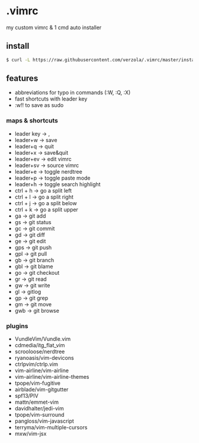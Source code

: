 # .vimrc
my custom vimrc & 1 cmd auto installer

## install
```sh
$ curl -L https://raw.githubusercontent.com/verzola/.vimrc/master/install.sh | sh
```

## features
- abbreviations for typo in commands (:W, :Q, :X)
- fast shortcuts with leader key
- :w!! to save as sudo

### maps & shortcuts
- leader key -> ,
- leader+w -> save
- leader+q -> quit
- leader+x -> save&quit
- leader+ev -> edit vimrc
- leader+sv -> source vimrc
- leader+e -> toggle nerdtree
- leader+p -> toggle paste mode
- leader+h -> toggle search highlight
- ctrl + h -> go a split left
- ctrl + l -> go a split right
- ctrl + j -> go a split below
- ctrl + k -> go a split upper
- <space>ga -> git add
- <space>gs -> git status
- <space>gc -> git commit
- <space>gd -> git diff
- <space>ge -> git edit
- <space>gps -> git push
- <space>gpl -> git pull
- <space>gb -> git branch
- <space>gbl -> git blame
- <space>go -> git checkout
- <space>gr -> git read
- <space>gw -> git write
- <space>gl -> gitlog
- <space>gp -> git grep
- <space>gm -> git move
- <space>gwb -> git browse

### plugins
- VundleVim/Vundle.vim
- cdmedia/itg_flat_vim
- scrooloose/nerdtree
- ryanoasis/vim-devicons
- ctrlpvim/ctrlp.vim
- vim-airline/vim-airline
- vim-airline/vim-airline-themes
- tpope/vim-fugitive
- airblade/vim-gitgutter
- spf13/PIV
- mattn/emmet-vim
- davidhalter/jedi-vim
- tpope/vim-surround
- pangloss/vim-javascript
- terryma/vim-multiple-cursors
- mxw/vim-jsx

